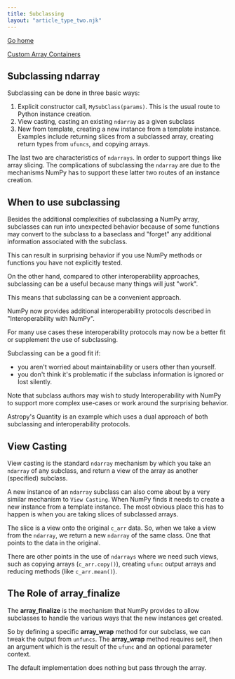 ```yaml
---
title: Subclassing
layout: "article_type_two.njk"
---
```

[Go home](/index.html)

[Custom Array Containers](https://numpy.org/doc/stable/user/basics.subclassing.html)

## Subclassing ndarray

Subclassing can be done in three basic ways:

1. Explicit constructor call, `MySubClass(params)`. This is the usual route to Python instance creation.
2. View casting, casting an existing `ndarray` as a given subclass
3. New from template, creating a new instance from a template instance. Examples include returning slices from a subclassed array, creating return types from `ufuncs`, and copying arrays.

The last two are characteristics of `ndarrays`. In order to support things like array slicing. The complications of subclassing the `ndarray` are due to the mechanisms NumPy has to support these latter two routes of an instance creation.

## When to use subclassing

Besides the additional complexities of subclassing a NumPy array, subclasses can run into unexpected behavior because of some functions may convert to the subclass to a baseclass and "forget" any additional information associated with the subclass.

This can result in surprising behavior if you use NumPy methods or functions you have not explicitly tested. 

On the other hand, compared to other interoperability approaches, subclassing can be a useful because many things will just 
"work".

This means that subclassing can be a convenient approach. 

NumPy now provides additional interoperability protocols described in "Interoperability with NumPy".

For many use cases these interoperability protocols may now be a better fit or supplement the use of subclassing.

Subclassing can be a good fit if:

- you aren't worried about maintainability or users other than yourself.
- you don't think it's problematic if the subclass information is ignored or lost silently.

Note that subclass authors may wish to study Interoperability with NumPy to support more complex use-cases or work around the surprising behavior.

Astropy's Quantity is an example which uses a dual approach of both subclassing and interoperability protocols.

## View Casting
View casting is the standard `ndarray` mechanism by which you take an `ndarray` of any subclass, and return a view of the array as another (specified) subclass.

A new instance of an `ndarray` subclass can also come about by a very similar mechanism to `View Casting`. When NumPy finds it needs to create a new instance from a template instance. The most obvious place this has to happen is when you are taking slices of subclassed arrays.

The slice is a view onto the original `c_arr` data. So, when we take a view from the `ndarray`, we return a new `ndarray` of the same class. One that points to the data in the original.

There are other points in the use of `ndarrays` where we need such views, such as copying arrays (`c_arr.copy()`), creating `ufunc` output arrays and reducing methods (like `c_arr.mean()`).

## The Role of __array_finalize__

The __array_finalize__ is the mechanism that NumPy provides to allow subclasses to handle the various ways that the new instances get created.

So by defining a specific __array_wrap__ method for our subclass, we can tweak the output from `unfuncs`. The __array_wrap__ method requires self, then an argument which is the result of the `ufunc` and an optional parameter context.

The default implementation does nothing but pass through the array.